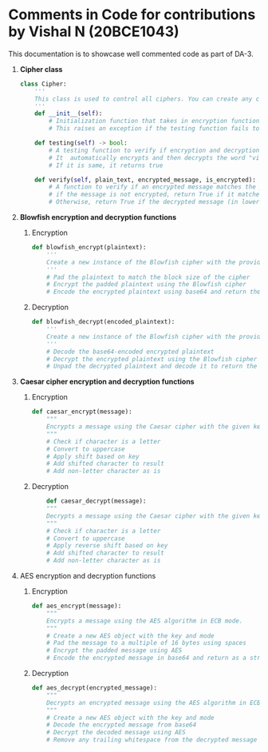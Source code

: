 # Comments in Code for contributions by Vishal N (20BCE1043)

This documentation is to showcase well commented code as part of DA-3.

1. **Cipher class**

    ```python
    class Cipher:
        '''
        This class is used to control all ciphers. You can create any cipher by passing it's name and references to it's encryption and decryption function as parameters to this class.
        '''
        def __init__(self):
            # Initialization function that takes in encryption function, decryption function and a description of the cipher
            # This raises an exception if the testing function fails to verify the encryption and decryption functions

        def testing(self) -> bool:
            # A testing function to verify if encryption and decryption are working correctly.
            # It  automatically encrypts and then decrypts the word "vishal". If the output is not the same as "vishal", it returns false.
            # If it is same, it returns true

        def verify(self, plain_text, encrypted_message, is_encrypted):
            # A function to verify if an encrypted message matches the plain text
            # if the message is not encrypted, return True if it matches the plain text
            # Otherwise, return True if the decrypted message (in lowercase) matches the plain text (in lowercase)
    ```

2. **Blowfish encryption and decryption functions**

    1. Encryption

        ```python
        def blowfish_encrypt(plaintext):
            '''
            Create a new instance of the Blowfish cipher with the provided key and ECB mode
            '''
            # Pad the plaintext to match the block size of the cipher
            # Encrypt the padded plaintext using the Blowfish cipher
            # Encode the encrypted plaintext using base64 and return the result
        ```

    2. Decryption

        ```python
        def blowfish_decrypt(encoded_plaintext):
            '''
            Create a new instance of the Blowfish cipher with the provided key and ECB mode
            '''
            # Decode the base64-encoded encrypted plaintext
            # Decrypt the encrypted plaintext using the Blowfish cipher
            # Unpad the decrypted plaintext and decode it to return the result
        ```

3. **Caesar cipher encryption and decryption functions**

    1. Encryption

        ```python
        def caesar_encrypt(message):
            """
            Encrypts a message using the Caesar cipher with the given key.
            """
            # Check if character is a letter
            # Convert to uppercase
            # Apply shift based on key
            # Add shifted character to result
            # Add non-letter character as is
        ```

    2. Decryption

        ```python
            def caesar_decrypt(message):
            """
            Decrypts a message using the Caesar cipher with the given key.
            """
            # Check if character is a letter
            # Convert to uppercase
            # Apply reverse shift based on key
            # Add shifted character to result
            # Add non-letter character as is
        ```

4. AES encryption and decryption functions

    1. Encryption

        ```python
        def aes_encrypt(message):
            """
            Encrypts a message using the AES algorithm in ECB mode.
            """
            # Create a new AES object with the key and mode
            # Pad the message to a multiple of 16 bytes using spaces
            # Encrypt the padded message using AES
            # Encode the encrypted message in base64 and return as a string
        ```

    2. Decryption
        ```python
        def aes_decrypt(encrypted_message):
            """
            Decrypts an encrypted message using the AES algorithm in ECB mode.
            """
            # Create a new AES object with the key and mode
            # Decode the encrypted message from base64
            # Decrypt the decoded message using AES
            # Remove any trailing whitespace from the decrypted message and return
        ```
